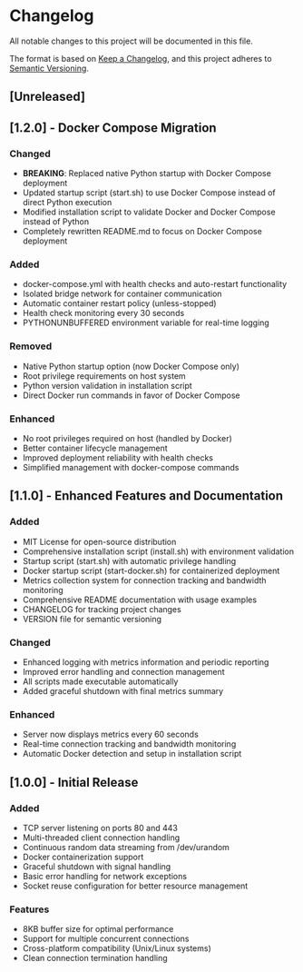 # Changelog

All notable changes to this project will be documented in this file.

The format is based on [Keep a Changelog](https://keepachangelog.com/en/1.0.0/),
and this project adheres to [Semantic Versioning](https://semver.org/spec/v2.0.0.html).

## [Unreleased]

## [1.2.0] - Docker Compose Migration

### Changed
- **BREAKING**: Replaced native Python startup with Docker Compose deployment
- Updated startup script (start.sh) to use Docker Compose instead of direct Python execution
- Modified installation script to validate Docker and Docker Compose instead of Python
- Completely rewritten README.md to focus on Docker Compose deployment

### Added
- docker-compose.yml with health checks and auto-restart functionality
- Isolated bridge network for container communication
- Automatic container restart policy (unless-stopped)
- Health check monitoring every 30 seconds
- PYTHONUNBUFFERED environment variable for real-time logging

### Removed
- Native Python startup option (now Docker Compose only)
- Root privilege requirements on host system
- Python version validation in installation script
- Direct Docker run commands in favor of Docker Compose

### Enhanced
- No root privileges required on host (handled by Docker)
- Better container lifecycle management
- Improved deployment reliability with health checks
- Simplified management with docker-compose commands

## [1.1.0] - Enhanced Features and Documentation

### Added
- MIT License for open-source distribution
- Comprehensive installation script (install.sh) with environment validation
- Startup script (start.sh) with automatic privilege handling
- Docker startup script (start-docker.sh) for containerized deployment
- Metrics collection system for connection tracking and bandwidth monitoring
- Comprehensive README documentation with usage examples
- CHANGELOG for tracking project changes
- VERSION file for semantic versioning

### Changed
- Enhanced logging with metrics information and periodic reporting
- Improved error handling and connection management
- All scripts made executable automatically
- Added graceful shutdown with final metrics summary

### Enhanced
- Server now displays metrics every 60 seconds
- Real-time connection tracking and bandwidth monitoring
- Automatic Docker detection and setup in installation script

## [1.0.0] - Initial Release

### Added
- TCP server listening on ports 80 and 443
- Multi-threaded client connection handling
- Continuous random data streaming from /dev/urandom
- Docker containerization support
- Graceful shutdown with signal handling
- Basic error handling for network exceptions
- Socket reuse configuration for better resource management

### Features
- 8KB buffer size for optimal performance
- Support for multiple concurrent connections
- Cross-platform compatibility (Unix/Linux systems)
- Clean connection termination handling